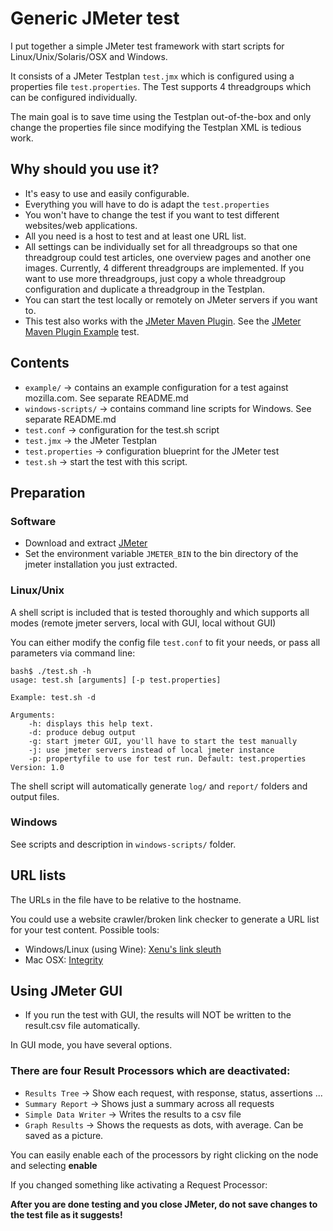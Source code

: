 # Generic JMeter test #

I put together a simple JMeter test framework with start scripts for Linux/Unix/Solaris/OSX and Windows.

It consists of a JMeter Testplan `test.jmx` which is configured using a properties file `test.properties`.
The Test supports 4 threadgroups which can be configured individually.

The main goal is to save time using the Testplan out-of-the-box and only change the properties file since modifying the Testplan XML is tedious work.

## Why should you use it? ##

 * It's easy to use and easily configurable.
 * Everything you will have to do is adapt the `test.properties`
 * You won't have to change the test if you want to test different websites/web applications.
 * All you need is a host to test and at least one URL list.
 * All settings can be individually set for all threadgroups so that one threadgroup could test articles, one overview pages and another one images. Currently, 4 different threadgroups are implemented. If you want to use more threadgroups, just copy a whole threadgroup configuration and duplicate a threadgroup in the Testplan.
 * You can start the test locally or remotely on JMeter servers if you want to.
 * This test also works with the [JMeter Maven Plugin][1]. See the [JMeter Maven Plugin Example][5] test.

## Contents ##

 * `example/` -> contains an example configuration for a test against mozilla.com. See separate README.md
 * `windows-scripts/` -> contains command line scripts for Windows. See separate README.md
 * `test.conf` -> configuration for the test.sh script
 * `test.jmx` -> the JMeter Testplan
 * `test.properties` -> configuration blueprint for the JMeter test
 * `test.sh` -> start the test with this script.

## Preparation ##

### Software ###

 * Download and extract [JMeter][2]
 * Set the environment variable `JMETER_BIN` to the bin directory of the jmeter installation you just extracted.

### Linux/Unix

A shell script is included that is tested thoroughly and which supports all modes (remote jmeter servers, local with GUI, local without GUI)

You can either modify the config file `test.conf` to fit your needs, or pass all parameters via command line:

    bash$ ./test.sh -h
    usage: test.sh [arguments] [-p test.properties]

    Example: test.sh -d

    Arguments:
        -h: displays this help text.
        -d: produce debug output
        -g: start jmeter GUI, you'll have to start the test manually
        -j: use jmeter servers instead of local jmeter instance
        -p: propertyfile to use for test run. Default: test.properties
    Version: 1.0

The shell script will automatically generate `log/` and `report/` folders and output files.

### Windows

See scripts and description in `windows-scripts/` folder.

## URL lists ##

The URLs in the file have to be relative to the hostname.

You could use a website crawler/broken link checker to generate a URL list for your test content. Possible tools:

 * Windows/Linux (using Wine): [Xenu's link sleuth][3]
 * Mac OSX: [Integrity][4]

## Using JMeter GUI ##

 * If you run the test with GUI, the results will NOT be written to the result.csv file automatically.

In GUI mode, you have several options.

### There are four Result Processors which are deactivated: ###

 * `Results Tree` -> Show each request, with response, status, assertions ...
 * `Summary Report` -> Shows just a summary across all requests
 * `Simple Data Writer` -> Writes the results to a csv file
 * `Graph Results` -> Shows the requests as dots, with average. Can be saved as a picture.

You can easily enable each of the processors by right clicking on the node and selecting **enable**

If you changed something like activating a Request Processor:

**After you are done testing and you close JMeter, do not save changes to the test file as it suggests!**

[1]:    http://jmeter.lazerycode.com                                "JMeter Maven Plugin"
[2]:    http://jakarta.apache.org/jmeter/                           "JMeter"
[3]:    http://home.snafu.de/tilman/xenulink.html                   "Xenu's link sleuth"
[4]:    http://peacockmedia.co.uk/integrity/                        "Integrity"
[5]:    https://github.com/afranken/jmeter-maven-plugin-example     "JMeter Maven Plugin Example"
